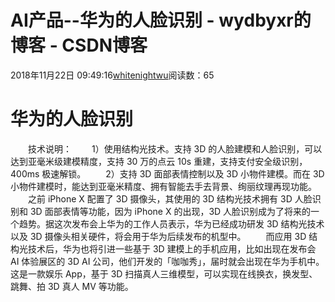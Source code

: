 # AI产品--华为的人脸识别 - wydbyxr的博客 - CSDN博客
2018年11月22日 09:49:16[whitenightwu](https://me.csdn.net/wydbyxr)阅读数：65
# 华为的人脸识别
  技术说明：
  1）使用结构光技术。支持 3D 的人脸建模和人脸识别，可以达到亚毫米级建模精度，支持 30 万的点云 10s 重建，支持支付安全级识别，400ms 极速解锁。
  2）支持 3D 面部表情控制以及 3D 小物件建模。而在 3D 小物件建模时，能达到亚毫米精度、拥有智能去手去背景、绚丽纹理再现功能。
  之前 iPhone X 配置了 3D 摄像头，其使用的 3D 结构光技术拥有 3D 人脸识别和 3D 面部表情等功能，因为 iPhone X 的出现，3D 人脸识别成为了将来的一个趋势。据这次发布会上华为的工作人员表示，华为已经成功研发 3D 结构光技术以及 3D 摄像头相关硬件，将会用于华为后续发布的机型中。
  而应用 3D 结构光技术后，华为也将引进一些基于 3D 建模上的手机应用，比如出现在发布会 AI 体验展区的 3D AI 公司，他们开发的「咖咖秀」，届时就会出现在华为手机中。这是一款娱乐 App，基于 3D 扫描真人三维模型，可以实现在线换衣，换发型、跳舞、拍 3D 真人 MV 等功能。
